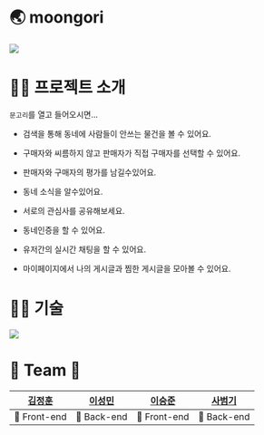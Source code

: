 # :earth_asia: moongori
![](https://cdn.discordapp.com/attachments/904619953775341608/921708484087644200/5f89a50cfc9d1f96.jpg)
# :teacher: 프로젝트 소개
`문고리`를 열고 들어오시면...
* 검색을 통해 동네에 사람들이 안쓰는 물건을 볼 수 있어요.<br/>
* 구매자와 씨름하지 않고 판매자가 직접 구매자를 선택할 수 있어요.<br/>
* 판매자와 구매자의 평가를 남길수있어요.<br/>

* 동네 소식을 알수있어요.<br/>
* 서로의 관심사를 공유해보세요.<br/>

* 동네인증을 할 수 있어요.<br/>
* 유저간의 실시간 채팅을 할 수 있어요.<br/>
* 마이페이지에서 나의 게시글과 찜한 게시글을 모아볼 수 있어요.

 
# :technologist: 기술
![](https://cdn.discordapp.com/attachments/904619953775341608/922099359502450740/unknown.png)

# :two_men_holding_hands: Team :two_men_holding_hands: 
|[김정훈](https://github.com/rmfhsep)|[이성민](https://github.com/lsm6627)|[이승준](https://github.com/lsj135779)|[사범기](https://github.com/Lawen-s)|
|:---:|:---:|:---:|:---:|
|:closed_book: Front-end|:blue_book:  Back-end|:closed_book: Front-end|:blue_book:  Back-end|
